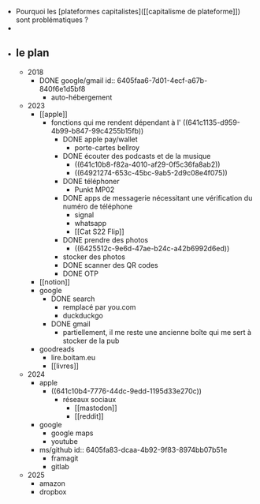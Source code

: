 - Pourquoi les [plateformes capitalistes]([[capitalisme de plateforme]]) sont problématiques ?
-
- ## le plan
	- 2018
		- DONE google/gmail
		  id:: 6405faa6-7d01-4ecf-a67b-840f6e1d5bf8
			- auto-hébergement
	- 2023
		- [[apple]]
			- fonctions qui me rendent dépendant à l' ((641c1135-d959-4b99-b847-99c4255b15fb))
				- DONE apple pay/wallet
					- porte-cartes bellroy
				- DONE écouter des podcasts et de la musique
					- ((641c10b8-f82a-4010-af29-0f5c36fa8ab2))
					- ((64921274-653c-45bc-9ab5-2d9c08e4f075))
				- DONE téléphoner
					- Punkt MP02
				- DONE apps de messagerie nécessitant une vérification du numéro de téléphone
					- signal
					- whatsapp
					- [[Cat S22 Flip]]
				- DONE prendre des photos
					- ((6425512c-9e6d-47ae-b24c-a42b6992d6ed))
				- stocker des photos
				- DONE scanner des QR codes
				- DONE OTP
		- [[notion]]
		- google
			- DONE search
				- remplacé par you.com
				- duckduckgo
			- DONE gmail
				- partiellement, il me reste une ancienne boîte qui me sert à stocker de la pub
		- goodreads
			- lire.boitam.eu
			- [[livres]]
	- 2024
		- apple
			- ((641c10b4-7776-44dc-9edd-1195d33e270c))
				- réseaux sociaux
					- [[mastodon]]
					- [[reddit]]
		- google
			- google maps
			- youtube
		- ms/github
		  id:: 6405fa83-dcaa-4b92-9f83-8974bb07b51e
			- framagit
			- gitlab
	- 2025
		- amazon
		- dropbox